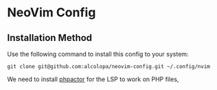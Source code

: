 # NeoVim Config

## Installation Method

Use the following command to install this config to your system:

```
git clone git@github.com:alcolopa/neovim-config.git ~/.config/nvim
```

We need to install [phpactor](https://phpactor.readthedocs.io/en/master/usage/standalone.html#global-installation) for the LSP to work on PHP files,
